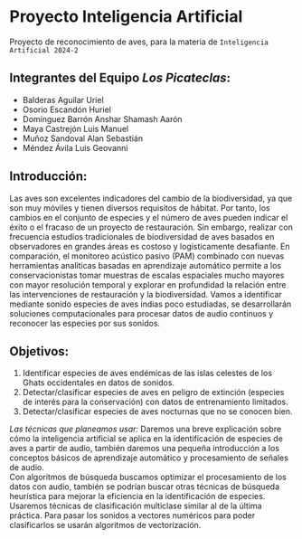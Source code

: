 # Proyecto Inteligencia Artificial
Proyecto de reconocimiento de aves, para la materia de `Inteligencia Artificial 2024-2`

## Integrantes del Equipo ***Los Picateclas***:
- Balderas Aguilar Uriel
- Osorio Escandón Huriel
- Domínguez Barrón Anshar Shamash Aarón
- Maya Castrejón Luis Manuel
- Muñoz Sandoval Alan Sebastián
- Méndez Ávila Luis Geovanni

## Introducción:  
Las aves son excelentes indicadores del cambio de la biodiversidad, ya que son muy móviles y tienen diversos requisitos de hábitat. Por tanto, los cambios en el conjunto de especies y el número de aves pueden indicar el éxito o el fracaso de un proyecto de restauración. Sin embargo, realizar con frecuencia estudios tradicionales de biodiversidad de aves basados ​​en observadores en grandes áreas es costoso y logísticamente desafiante. En comparación, el monitoreo acústico pasivo (PAM) combinado con nuevas herramientas analíticas basadas en aprendizaje automático permite a los conservacionistas tomar muestras de escalas espaciales mucho mayores con mayor resolución temporal y explorar en profundidad la relación entre las intervenciones de restauración y la biodiversidad.
Vamos a identificar mediante sonido especies de aves indias poco estudiadas, se desarrollarán soluciones computacionales para procesar datos de audio continuos y reconocer las especies por sus sonidos.

## Objetivos:
1) Identificar especies de aves endémicas de las islas celestes de los Ghats occidentales en datos de  sonidos.
2) Detectar/clasificar especies de aves en peligro de extinción (especies de interés para la conservación) con datos de entrenamiento limitados.
3) Detectar/clasificar especies de aves nocturnas que no se conocen bien.

*Las técnicas que planeamos usar:* 
Daremos una breve explicación sobre cómo la inteligencia artificial se aplica en la identificación de especies de aves a partir de audio, también daremos una pequeña introducción a los conceptos básicos de aprendizaje automático y procesamiento de señales de audio.  
Con algoritmos de búsqueda buscamos optimizar el procesamiento de los datos con audio, también se podrían buscar otras técnicas de búsqueda heurística para mejorar la eficiencia en la identificación de especies.  
Usaremos técnicas de clasificación multiclase similar al de la última práctica. Para pasar los sonidos a vectores numéricos para poder clasificarlos se usarán algoritmos de vectorización.